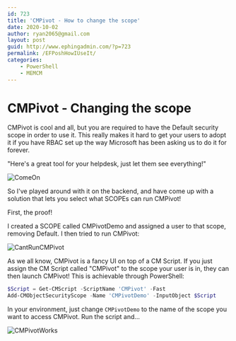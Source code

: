 ```yaml
---
id: 723
title: 'CMPivot - How to change the scope'
date: 2020-10-02
author: ryan2065@gmail.com
layout: post
guid: http://www.ephingadmin.com/?p=723
permalink: /EFPoshHowIUseIt/
categories:
    - PowerShell
    - MEMCM
---
```


# CMPivot - Changing the scope

CMPivot is cool and all, but you are required to have the Default security scope in order to use it. This really makes it hard to get your users to adopt it if you have RBAC set up the way Microsoft has been asking us to do it for forever.

"Here's a great tool for your helpdesk, just let them see everything!"

![ComeOn](https://www.ephingadmin.com/images/2020/ComeOn.gif)

So I've played around with it on the backend, and have come up with a solution that lets you select what SCOPEs can run CMPivot!

First, the proof!

I created a SCOPE called CMPivotDemo and assigned a user to that scope, removing Default.  I then tried to run CMPivot:

![CantRunCMPivot](https://www.ephingadmin.com/images/2020/CantRunCMPivot.jpg)

As we all know, CMPivot is a fancy UI on top of a CM Script. If you just assign the CM Script called "CMPivot" to the scope your user is in, they can then launch CMPivot! This is achievable through PowerShell:

``` PowerShell
$Script = Get-CMScript -ScriptName 'CMPivot' -Fast
Add-CMObjectSecurityScope -Name 'CMPivotDemo' -InputObject $Script
```

In your environment, just change ```CMPivotDemo``` to the name of the scope you want to access CMPivot. Run the script and...

![CMPivotWorks](https://www.ephingadmin.com/images/2020/CMPivotWorks.gif)

